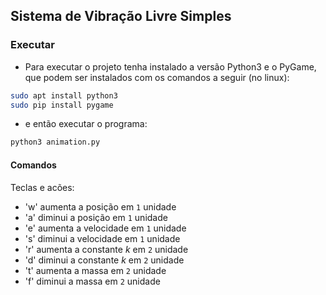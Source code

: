 ## Sistema de Vibração Livre Simples

### Executar

- Para executar o projeto tenha instalado a versão Python3 e o  PyGame, que podem ser instalados com os comandos a seguir (no linux):

```sh
sudo apt install python3
sudo pip install pygame
```

- e então executar o programa:

 
```sh
python3 animation.py
```

#### Comandos

Teclas e acões:

- 'w' aumenta a posição em `1` unidade
- 'a' diminui a posição em `1` unidade
- 'e' aumenta a velocidade em `1` unidade
- 's' diminui a velocidade em `1` unidade
- 'r' aumenta a constante _k_ em `2` unidade
- 'd' diminui a constante _k_ em `2` unidade
- 't' aumenta a massa em `2` unidade
- 'f' diminui a massa em `2` unidade
